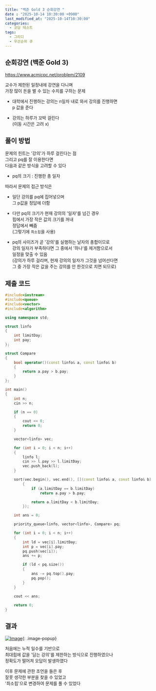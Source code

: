 ```yaml
---
title: "백준 Gold 3 순회강연 "
date : "2025-10-14 10:30:00 +0900"
last_modified_at: "2025-10-14T10:30:00"
categories:
  - 코딩 테스트
tags:
  - 그리디
  - 우선순위 큐
---
```


## 순회강연  (백준 Gold 3)
<https://www.acmicpc.net/problem/2109><br>

교수가 제한된 일정내에 강연을 다니며<br>
가장 많이 돈을 벌 수 있는 수치를 구하는 문제<br>

- 대학에서 진행하는 강의는 n일차 내로 와서 강의를 진행하면<br>
  p 값을 준다<br>

- 강의는 하루가 꼬박 걸린다<br>
  (이동 시간은 고려 x)<br>

## 풀이 방법

문제의 힌트는 '강의'가 하루 걸린다는 점<br>
그리고 pq를 잘 이용한다면<br>
다음과 같은 방식을 고려할 수 있다<br>

- pq의 크기 : 진행한 총 일자<br>

따라서 문제의 접근 방식은<br>

- 일단 강의를 pq에 집어넣으며<br>
  그 p값을 정답에 더함<br>

- 다만 pq의 크기가 현재 강의의 '일자'를 넘긴 경우<br>
  힙에서 가장 작은 값의 크기를 꺼내<br>
  정답에서 빼줌<br>
  (그렇기에 `최소힙`을 사용)<br>

- pq의 사이즈가 곧 '강의'를 실행하는 날자의 총합이므로<br>
  강의 일자가 부족하다면 그 중에서 '하나'를 제거함으로서<br>
  일정을 맞출 수 있음<br>
  (강의가 하루 걸리며, 현재 강의의 일자가 그것을 넘어선다면<br>
  그 중 가장 작은 값을 주는 강의를 안 한것으로 치면 되므로)<br>

## 제출 코드

```cpp
#include<iostream>
#include<queue>
#include<vector>
#include<algorithm>

using namespace std;

struct linfo
{
	int limitDay;
	int pay;
};

struct Compare
{
	bool operator()(const linfo& a, const linfo& b)
	{
		return a.pay > b.pay;
	}
};

int main()
{
	int n;
	cin >> n;

	if (n == 0)
	{
		cout << 0;
		return 0;
	}

	vector<linfo> vec;

	for (int i = 0; i < n; i++)
	{
		linfo l;
		cin >> l.pay >> l.limitDay;
		vec.push_back(l);
	}

	sort(vec.begin(), vec.end(), [](const linfo& a, const linfo& b) 
		{
			if (a.limitDay == b.limitDay)
				return a.pay > b.pay;

			return a.limitDay < b.limitDay;
		});

	int ans = 0;

	priority_queue<linfo, vector<linfo>, Compare> pq;

	for (int i = 0; i < n; i++)
	{
		int ld = vec[i].limitDay;
		int p = vec[i].pay;
		pq.push(vec[i]);
		ans += p;

		if (ld < pq.size())
		{
			ans -= pq.top().pay;
			pq.pop();
		}
	}

	cout << ans;
	
	return 0;
}
```

## 결과
[![Image](https://github.com/user-attachments/assets/76233c1c-d2a4-4c6a-926d-83abbf34f32c)](https://github.com/user-attachments/assets/76233c1c-d2a4-4c6a-926d-83abbf34f32c){: .image-popup}<br>

처음에는 누적 일수를 기반으로<br>
최대힙에 값을 '담는 강의'를 제한하는 방식으로 진행하였으나<br>
정확도가 떨어져 오답이 발생하였다<br>

이후 문제에 관한 조언을 들은 후<br>
잘못 생각한 부분을 찾을 수 있었고<br>
'최소힙'으로 변경하여 문제를 풀 수 있었다<br>
